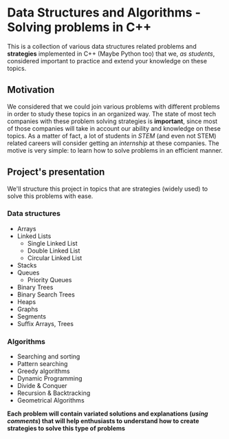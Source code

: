 # Data Structures and Algorithms - Solving problems in C++
This is a collection of various data structures related problems and **strategies** implemented in C++ (Maybe Python too) that we, *as students*, considered important to practice 
and extend your knowledge on these topics. 

## Motivation
We considered that we could join various problems with different problems in order to study these topics in an organized way. 
The state of most tech companies with these problem solving strategies is **important**, since most of those companies will take in account our ability and knowledge 
on these topics. As a matter of fact, a lot of students in *STEM* (and even not STEM) related careers will consider getting an *internship* at these companies.
The motive is very simple: to learn how to solve problems in an efficient manner. 

## Project's presentation

We'll structure this project in topics that are strategies (widely used) to solve this problems with ease.

### Data structures
- Arrays
- Linked Lists
  - Single Linked List
  - Double Linked List
  - Circular Linked List
- Stacks
- Queues
  - Priority Queues
- Binary Trees
- Binary Search Trees 
- Heaps
- Graphs
- Segments
- Suffix Arrays, Trees

### Algorithms
- Searching and sorting
- Pattern searching
- Greedy algorithms
- Dynamic Programming
- Divide & Conquer
- Recursion & Backtracking
- Geometrical Algorithms


**Each problem will contain variated solutions and explanations (*using comments*) that will help enthusiasts to understand how to create strategies to solve this type of problems**
